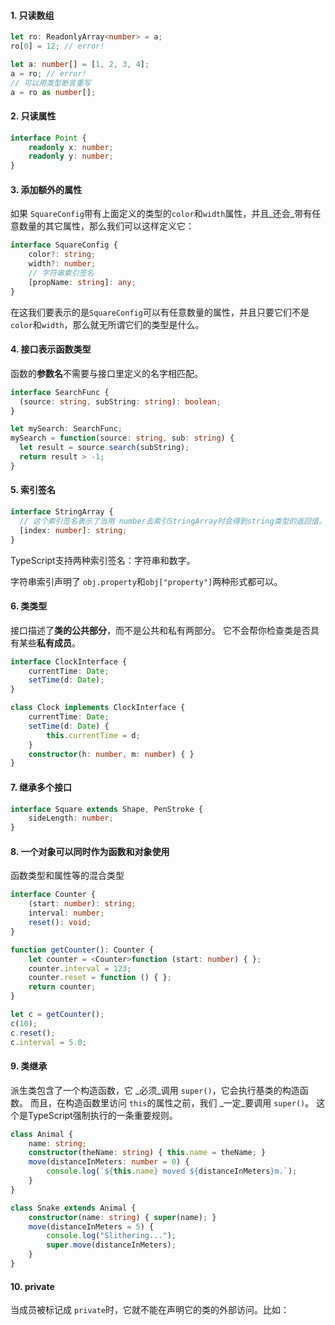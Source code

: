 #### 1. 只读数组

```ts
let ro: ReadonlyArray<number> = a;
ro[0] = 12; // error!

let a: number[] = [1, 2, 3, 4];
a = ro; // error!
// 可以用类型断言重写
a = ro as number[];
```

#### 2. 只读属性

```ts
interface Point {
    readonly x: number;
    readonly y: number;
}
```

#### 3. 添加额外的属性

如果 `SquareConfig`带有上面定义的类型的`color`和`width`属性，并且_还会_带有任意数量的其它属性，那么我们可以这样定义它：

```ts
interface SquareConfig {
    color?: string;
    width?: number;
    // 字符串索引签名
    [propName: string]: any;
}
```

在这我们要表示的是`SquareConfig`可以有任意数量的属性，并且只要它们不是`color`和`width`，那么就无所谓它们的类型是什么。

#### 4. 接口表示函数类型

函数的**参数名**不需要与接口里定义的名字相匹配。

```ts
interface SearchFunc {
  (source: string, subString: string): boolean;
}

let mySearch: SearchFunc;
mySearch = function(source: string, sub: string) {
  let result = source.search(subString);
  return result > -1;
}
```

#### 5. 索引签名

```ts
interface StringArray {
  // 这个索引签名表示了当用 number去索引StringArray时会得到string类型的返回值。
  [index: number]: string;
}
```

TypeScript支持两种索引签名：字符串和数字。

字符串索引声明了 `obj.property`和`obj["property"]`两种形式都可以。

#### 6. 类类型

接口描述了**类的公共部分**，而不是公共和私有两部分。 它不会帮你检查类是否具有某些**私有成员**。

```ts
interface ClockInterface {
    currentTime: Date;
    setTime(d: Date);
}

class Clock implements ClockInterface {
    currentTime: Date;
    setTime(d: Date) {
        this.currentTime = d;
    }
    constructor(h: number, m: number) { }
}
```

#### 7. 继承多个接口

```ts
interface Square extends Shape, PenStroke {
    sideLength: number;
}
```



#### 8. 一个对象可以同时作为函数和对象使用

函数类型和属性等的混合类型

```ts
interface Counter {
    (start: number): string;
    interval: number;
    reset(): void;
}

function getCounter(): Counter {
    let counter = <Counter>function (start: number) { };
    counter.interval = 123;
    counter.reset = function () { };
    return counter;
}

let c = getCounter();
c(10);
c.reset();
c.interval = 5.0;
```



#### 9. 类继承

派生类包含了一个构造函数，它 _必须_调用 `super()`，它会执行基类的构造函数。 而且，在构造函数里访问 `this`的属性之前，我们 _一定_要调用 `super()`。 这个是TypeScript强制执行的一条重要规则。

```ts
class Animal {
    name: string;
    constructor(theName: string) { this.name = theName; }
    move(distanceInMeters: number = 0) {
        console.log(`${this.name} moved ${distanceInMeters}m.`);
    }
}

class Snake extends Animal {
    constructor(name: string) { super(name); }
    move(distanceInMeters = 5) {
        console.log("Slithering...");
        super.move(distanceInMeters);
    }
}
```





#### 10. private

当成员被标记成 `private`时，它就不能在声明它的类的外部访问。比如：

```ts

```
